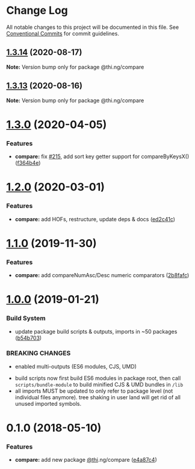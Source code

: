 # Change Log

All notable changes to this project will be documented in this file.
See [Conventional Commits](https://conventionalcommits.org) for commit guidelines.

## [1.3.14](https://github.com/thi-ng/umbrella/compare/@thi.ng/compare@1.3.13...@thi.ng/compare@1.3.14) (2020-08-17)

**Note:** Version bump only for package @thi.ng/compare





## [1.3.13](https://github.com/thi-ng/umbrella/compare/@thi.ng/compare@1.3.12...@thi.ng/compare@1.3.13) (2020-08-16)

**Note:** Version bump only for package @thi.ng/compare





# [1.3.0](https://github.com/thi-ng/umbrella/compare/@thi.ng/compare@1.2.2...@thi.ng/compare@1.3.0) (2020-04-05)


### Features

* **compare:** fix [#215](https://github.com/thi-ng/umbrella/issues/215), add sort key getter support for compareByKeysX() ([f364b4e](https://github.com/thi-ng/umbrella/commit/f364b4e62dcd2ed13689a1ef97799cb53af3ef71))





# [1.2.0](https://github.com/thi-ng/umbrella/compare/@thi.ng/compare@1.1.4...@thi.ng/compare@1.2.0) (2020-03-01)


### Features

* **compare:** add HOFs, restructure, update deps & docs ([ed2c41c](https://github.com/thi-ng/umbrella/commit/ed2c41c120f6447b05022d74e510017a1f4a6257))





# [1.1.0](https://github.com/thi-ng/umbrella/compare/@thi.ng/compare@1.0.10...@thi.ng/compare@1.1.0) (2019-11-30)

### Features

* **compare:** add compareNumAsc/Desc numeric comparators ([2b8fafc](https://github.com/thi-ng/umbrella/commit/2b8fafc9eca040b649ade479203537bbd9ba54ef))

# [1.0.0](https://github.com/thi-ng/umbrella/compare/@thi.ng/compare@0.1.12...@thi.ng/compare@1.0.0) (2019-01-21)

### Build System

* update package build scripts & outputs, imports in ~50 packages ([b54b703](https://github.com/thi-ng/umbrella/commit/b54b703))

### BREAKING CHANGES

* enabled multi-outputs (ES6 modules, CJS, UMD)

- build scripts now first build ES6 modules in package root, then call
  `scripts/bundle-module` to build minified CJS & UMD bundles in `/lib`
- all imports MUST be updated to only refer to package level
  (not individual files anymore). tree shaking in user land will get rid of
  all unused imported symbols.

<a name="0.1.0"></a>
# 0.1.0 (2018-05-10)

### Features

* **compare:** add new package [@thi](https://github.com/thi).ng/compare ([e4a87c4](https://github.com/thi-ng/umbrella/commit/e4a87c4))
